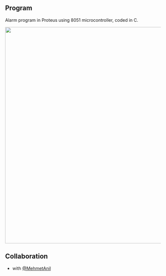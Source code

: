 ## Program

Alarm program in Proteus using 8051 microcontroller, coded in C. 

<p align="center">
       <img src="https://i.imgur.com/zdGu81L.png" width="1000" height="700" align = center>
</p>

## Collaboration

- with [@MehmetAnil](https://github.com/MehmetAnil) 
